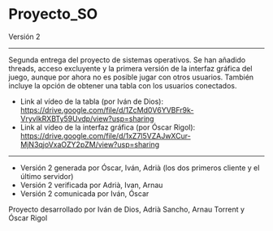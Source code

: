 # Proyecto_SO

Versión 2
____________________________________________________________________________________________________________________________________________
Segunda entrega del proyecto de sistemas operativos. Se han añadido threads, acceso excluyente y la primera versión de la interfaz gráfica 
del juego, aunque por ahora no es posible jugar con otros usuarios. También incluye la opción de obtener una tabla con los usuarios 
conectados.

- Link al vídeo de la tabla (por Iván de Dios): https://drive.google.com/file/d/1ZcMd0V6YVBFr9k-VryvlkRXBTy59Uvdp/view?usp=sharing
- Link al vídeo de la interfaz gráfica (por Óscar Rigol): https://drive.google.com/file/d/1xZ7l5VZAJwXCur-MjN3qjoVxaOZY2pZM/view?usp=sharing
____________________________________________________________________________________________________________________________________________

- Versión 2 generada por Óscar, Iván, Adrià (los dos primeros cliente y el último servidor)
- Versión 2 verificada por Adrià, Ivan, Arnau
- Versión 2 comunicada por Iván, Óscar

Proyecto desarrollado por Iván de Dios, Adrià Sancho, Arnau Torrent y Óscar Rigol
